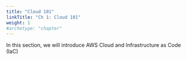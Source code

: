 ```yaml
---
title: "Cloud 101"
linkTitle: "Ch 1: Cloud 101"
weight: 1
#archetype: "chapter"
---
```


In this section, we will introduce AWS Cloud and Infrastructure as Code (IaC)